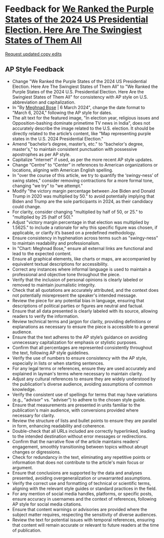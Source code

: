 # Feedback for [We Ranked the Purple States of the 2024 US Presidential Election. Here Are The Swingiest States of Them All](https://meghnadbose.github.io/purple-states-us-presidential-election/)

[Request updated copy edits](https://github.com/jsoma/data-studio-projects-2024/issues/new/choose)

## AP Style Feedback

- Change "We Ranked the Purple States of the 2024 US Presidential Election. Here Are The Swingiest States of Them All" to "We Ranked the Purple States of the 2024 U.S. Presidential Election. Here Are the Swingiest States of Them All" for consistency with AP style on U.S. abbreviation and capitalization.
- In "By <span id="author"><a href="https://meghnadbose.github.io" target="blank">Meghnad Bose</a></span> | <span id="date">6 March 2024</span>", change the date format to "March 6, 2024," following the AP style for dates.
- The alt text for the featured image, "In election year, religious issues and Opposition-bashing dominate primetime TV news in India", does not accurately describe the image related to the U.S. election. It should be directly related to the article’s content, like "Map representing purple states in the U.S. 2024 Presidential Election."
- Amend "bachelor’s degree, master’s, etc." to "bachelor's degree, master's," to maintain consistent punctuation with possessive apostrophes as per AP style.
- Capitalize "internet" if used, as per the more recent AP style updates.
- Change “Centre” to “Center” in references to American organizations or locations, aligning with American English spelling.
- In "over the course of this article, we try to quantify the ‘swingy-ness’ of swing states," consider removing contractions for a more formal tone, changing "we try" to "we attempt."
- Modify "the victory margin percentage between Joe Biden and Donald Trump in 2020 was multiplied by 50." to avoid potentially implying that Biden and Trump are the sole participants in 2024, as their candidacy could change.
- For clarity, consider changing "multiplied by half of 50, or 25." to "multiplied by 25 (half of 50)."
- Adjust "victory margin percentage in that election was multiplied by 1.5625." to include a rationale for why this specific figure was chosen, if applicable, or clarify it’s based on a predefined methodology.
- Ensure consistency in hyphenation across terms such as "swingy-ness" to maintain readability and professionalism.
- In "Chart: Meghnad Bose," ensure all external links are functional and lead to the expected content.
- Ensure all graphical elements, like charts or maps, are accompanied by equivalent textual descriptions for accessibility.
- Correct any instances where informal language is used to maintain a professional and objective tone throughout the piece.
- Verify that the inclusion of personal opinions is clearly labeled or removed to maintain journalistic integrity.
- Check that all quotations are accurately attributed, and the context does not potentially misrepresent the speaker's intended message.
- Review the piece for any potential bias in language, ensuring that descriptions of political parties or figures are neutral and factual.
- Ensure that all data presented is clearly labeled with its source, allowing readers to verify the information.
- Review technical terms and jargon for clarity, providing definitions or explanations as necessary to ensure the piece is accessible to a general audience.
- Ensure that the text adheres to the AP style’s guidance on avoiding unnecessary capitalization for emphasis or stylistic purposes.
- Confirm that all percentages are represented consistently throughout the text, following AP style guidelines.
- Verify the use of numbers to ensure consistency with the AP style, especially in lists or when starting sentences.
- For any legal terms or references, ensure they are used accurately and explained in layman's terms where necessary to maintain clarity.
- Adjust any cultural references to ensure they are widely understood by the publication's diverse audience, avoiding assumptions of common knowledge.
- Verify the consistent use of spellings for terms that may have variations (e.g., "advisor" vs. "adviser") to adhere to the chosen style guide.
- Ensure that measurements are presented in units familiar to the publication's main audience, with conversions provided where necessary for clarity.
- Review the structure of lists and bullet points to ensure they are parallel in form, enhancing readability and coherence.
- Double-check that all URLs included are correctly hyperlinked, leading to the intended destination without error messages or redirections.
- Confirm that the narrative flow of the article maintains readers' engagement, smoothly transitioning between topics without abrupt changes or digressions.
- Check for redundancy in the text, eliminating any repetitive points or information that does not contribute to the article's main focus or argument.
- Ensure that conclusions are supported by the data and analyses presented, avoiding overgeneralization or unwarranted assumptions.
- Verify the correct use and formatting of technical or scientific terms, aligning with the relevant style guides or standard practices in the field.
- For any mention of social media handles, platforms, or specific posts, ensure accuracy in usernames and the context of references, following AP style for social media citations.
- Ensure that content warnings or advisories are provided where the subject matter requires, respecting the sensitivity of diverse audiences.
- Review the text for potential issues with temporal references, ensuring that content will remain accurate or relevant to future readers at the time of publication.
